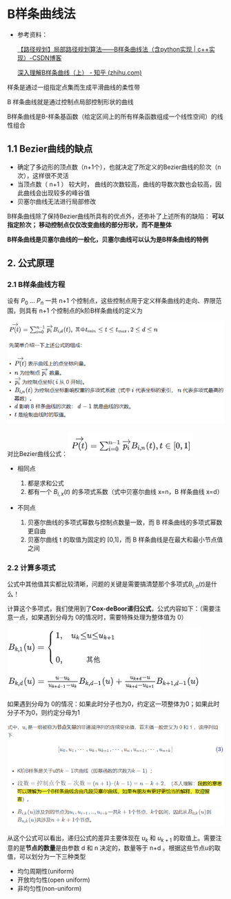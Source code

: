 # B样条曲线法

- 参考资料：

  [【路径规划】局部路径规划算法——B样条曲线法（含python实现 | c++实现）-CSDN博客](https://blog.csdn.net/weixin_42301220/article/details/125173884)

  [深入理解B样条曲线（上） - 知乎 (zhihu.com)](https://zhuanlan.zhihu.com/p/144042470)

样条是通过一组指定点集而生成平滑曲线的柔性带

B 样条曲线就是通过控制点局部控制形状的曲线

B样条曲线是B-样条基函数（给定区间上的所有样条函数组成一个线性空间）的线性组合



## 1.1 Bezier曲线的缺点

- 确定了多边形的顶点数（n+1个），也就决定了所定义的Bezier曲线的阶次（n次），这样很不灵活
- 当顶点数（ n+1 ） 较大时， 曲线的次数较高，曲线的导数次数也会较高，因此曲线会出现较多的峰谷值
- 贝塞尔曲线无法进行局部修改

B样条曲线除了保持Bezier曲线所具有的优点外，还弥补了上述所有的缺陷： **可以指定阶次； 移动控制点仅仅改变曲线的部分形状，而不是整体**

**B样条曲线是贝塞尔曲线的一般化，贝塞尔曲线可以认为是B样条曲线的特例**



## 2. 公式原理

### 2.1 B样条曲线方程

设有 $P_0$ … $P_n$ 一共 n+1 个控制点，这些控制点用于定义样条曲线的走向、界限范围，则具有 n+1 个控制点的k阶B样条曲线的定义为

![image-20240319105451084](../../imgs/image-20240319105451084.png)

对比Bezier曲线公式：![image-20240319105534775](../../imgs/image-20240319105534775.png)

- 相同点
  1. 都是求和公式
  2. 都有一个 $B_{i,x}(t)$ 的多项式系数（式中贝塞尔曲线 x=n，B 样条曲线 x=d）

- 不同点
  1. 贝塞尔曲线的多项式幂数与控制点数量一致，而 B 样条曲线的多项式幂数更自由
  2. 贝塞尔曲线 t 的取值为固定的 [0,1]，而 B 样条曲线是在最大和最小节点值之间



### 2.2 计算多项式

公式中其他值其实都比较清晰，问题的关键是需要搞清楚那个多项式$B_{i,n}(t)$是什么！

计算这个多项式，我们使用到了**Cox-deBoor递归公式**，公式内容如下：（需要注意一点，如果遇到分母为 0的情况时，需要特殊处理为整体值为 0）

![image-20240319110551377](../../imgs/image-20240319110551377.png)

如果遇到分母为 0的情况：如果此时分子也为0，约定这一项整体为0；如果此时分子不为0，则约定分母为1 

![image-20240319111451241](../../imgs/image-20240319111451241.png)

从这个公式可以看出，递归公式的差异主要体现在 $u_{k}$ 和 $u_{k+1}$ 的取值上。需要注意的是**节点的数量**是由参数 d 和 n 决定的，数量等于 n+d 。根据这些节点$u$​的取值，可以划分为一下三种类型

- 均匀周期性(uniform)
- 开放均匀性(open uniform)
- 非均匀性(non-uniform)